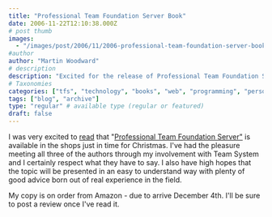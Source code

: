 ```yaml
---
title: "Professional Team Foundation Server Book"
date: 2006-11-22T12:10:38.000Z
# post thumb
images:
  - "/images/post/2006/11/2006-professional-team-foundation-server-book.jpg"
#author
author: "Martin Woodward"
# description
description: "Excited for the release of Professional Team Foundation Server, I anticipate valuable insights from authors I respect, with a review to follow."
# Taxonomies
categories: ["tfs", "technology", "books", "web", "programming", "personal"]
tags: ["blog", "archive"]
type: "regular" # available type (regular or featured)
draft: false
---
```


[](http://www.amazon.co.uk/gp/product/0471919306?ie=UTF8&tag=woodwardwebcom&linkCode=as2&camp=1634&creative=6738&creativeASIN=0471919306)I was very excited to [read](http://teamsystemrocks.com/blogs/mickey_gousset/archive/2006/11/21/1226.aspx) that "[Professional Team Foundation Server"](http://www.amazon.co.uk/gp/product/0471919306?ie=UTF8&tag=woodwardwebcom&linkCode=as2&camp=1634&creative=6738&creativeASIN=0471919306) is available in the shops just in time for Christmas. I've had the pleasure meeting all three of the authors through my involvement with Team System and I certainly respect what they have to say. I also have high hopes that the topic will be presented in an easy to understand way with plenty of good advice born out of real experience in the field.

My copy is on order from Amazon - due to arrive December 4th. I'll be sure to post a review once I've read it.
